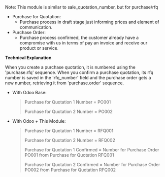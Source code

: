 Note: This module is similar to sale_quotation_number, but for
purchase/rfq

- Purchase for Quotation:
  - Purchase process in draft stage just informing prices and element of
    communication.
- Purchase Order:
  - Purchase process confirmed, the customer already have a compromise
    with us in terms of pay an invoice and receive our product or
    service.

**Technical Explanation**

When you create a purchase quotation, it is numbered using the
'purchase.rfq' sequence. When you confirm a purchase quotation, its rfq
number is saved in the 'rfq_number' field and the purchase order gets a
new number, retrieving it from 'purchase.order' sequence.

- With Odoo Base:

  > Purchase for Quotation 1 Number = PO001
  >
  > Purchase for Quotation 2 Number = PO002

- With Odoo + This Module:

  > Purchase for Quotation 1 Number = RFQ001
  >
  > Purchase for Quotation 2 Number = RFQ002
  >
  > Purchase for Quotation 1 Confirmed = Number for Purchase Order PO001
  > from Purchase for Quotation RFQ001
  >
  > Purchase for Quotation 2 Confirmed = Number for Purchase Order PO002
  > from Purchase for Quotation RFQ002
